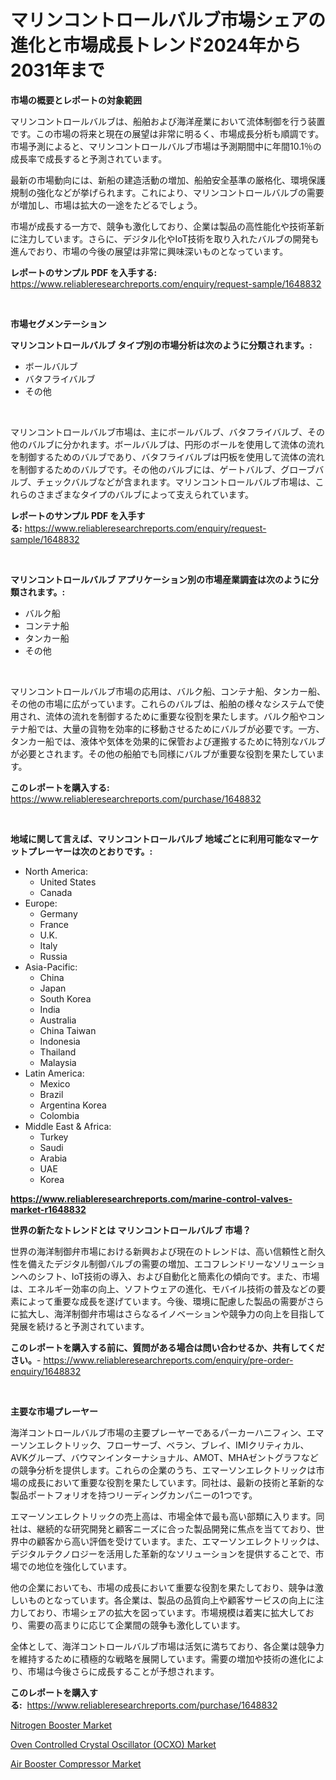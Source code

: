 <p><h1>マリンコントロールバルブ市場シェアの進化と市場成長トレンド2024年から2031年まで</h1></p><p><strong>市場の概要とレポートの対象範囲</strong></p>
<p><p>マリンコントロールバルブは、船舶および海洋産業において流体制御を行う装置です。この市場の将来と現在の展望は非常に明るく、市場成長分析も順調です。市場予測によると、マリンコントロールバルブ市場は予測期間中に年間10.1％の成長率で成長すると予測されています。</p><p>最新の市場動向には、新船の建造活動の増加、船舶安全基準の厳格化、環境保護規制の強化などが挙げられます。これにより、マリンコントロールバルブの需要が増加し、市場は拡大の一途をたどるでしょう。</p><p>市場が成長する一方で、競争も激化しており、企業は製品の高性能化や技術革新に注力しています。さらに、デジタル化やIoT技術を取り入れたバルブの開発も進んでおり、市場の今後の展望は非常に興味深いものとなっています。</p></p>
<p><strong>レポートのサンプル PDF を入手する:</strong> <a href="https://www.reliableresearchreports.com/enquiry/request-sample/1648832">https://www.reliableresearchreports.com/enquiry/request-sample/1648832</a></p>
<p>&nbsp;</p>
<p><strong>市場セグメンテーション</strong></p>
<p><strong>マリンコントロールバルブ タイプ別の市場分析は次のように分類されます。:</strong></p>
<p><ul><li>ボールバルブ</li><li>バタフライバルブ</li><li>その他</li></ul></p>
<p>&nbsp;</p>
<p><p>マリンコントロールバルブ市場は、主にボールバルブ、バタフライバルブ、その他のバルブに分かれます。ボールバルブは、円形のボールを使用して流体の流れを制御するためのバルブであり、バタフライバルブは円板を使用して流体の流れを制御するためのバルブです。その他のバルブには、ゲートバルブ、グローブバルブ、チェックバルブなどが含まれます。マリンコントロールバルブ市場は、これらのさまざまなタイプのバルブによって支えられています。</p></p>
<p><strong>レポートのサンプル PDF を入手する:</strong>&nbsp;<a href="https://www.reliableresearchreports.com/enquiry/request-sample/1648832">https://www.reliableresearchreports.com/enquiry/request-sample/1648832</a></p>
<p>&nbsp;</p>
<p><strong> マリンコントロールバルブ アプリケーション別の市場産業調査は次のように分類されます。:</strong></p>
<p><ul><li>バルク船</li><li>コンテナ船</li><li>タンカー船</li><li>その他</li></ul></p>
<p>&nbsp;</p>
<p><p>マリンコントロールバルブ市場の応用は、バルク船、コンテナ船、タンカー船、その他の市場に広がっています。これらのバルブは、船舶の様々なシステムで使用され、流体の流れを制御するために重要な役割を果たします。バルク船やコンテナ船では、大量の貨物を効率的に移動させるためにバルブが必要です。一方、タンカー船では、液体や気体を効果的に保管および運搬するために特別なバルブが必要とされます。その他の船舶でも同様にバルブが重要な役割を果たしています。</p></p>
<p><strong>このレポートを購入する:</strong>&nbsp; <a href="https://www.reliableresearchreports.com/purchase/1648832">https://www.reliableresearchreports.com/purchase/1648832</a></p>
<p>&nbsp;</p>
<p><strong>地域に関して言えば、マリンコントロールバルブ 地域ごとに利用可能なマーケットプレーヤーは次のとおりです。:</strong></p>
<p><ul>
    <li>
        North America:
        <ul>
            <li>United States</li>
            <li>Canada</li>
        </ul>
    </li>
    <li>
        Europe:
        <ul>
            <li>Germany</li>
            <li>France</li>
            <li>U.K.</li>
            <li>Italy</li>
            <li>Russia</li>
        </ul>
    </li>
    <li>
        Asia-Pacific:
        <ul>
            <li>China</li>
            <li>Japan</li>
            <li>South Korea</li>
            <li>India</li>
            <li>Australia</li>
            <li>China Taiwan</li>
            <li>Indonesia</li>
            <li>Thailand</li>
            <li>Malaysia</li>
        </ul>
    </li>
    <li>
        Latin America:
        <ul>
            <li>Mexico</li>
            <li>Brazil</li>
            <li>Argentina Korea</li>
            <li>Colombia</li>
        </ul>
    </li>
    <li>
        Middle East & Africa:
        <ul>
            <li>Turkey</li>
            <li>Saudi</li>
            <li>Arabia</li>
            <li>UAE</li>
            <li>Korea</li>
        </ul>
    </li>
    </ul></p>
<p><strong><a href="https://www.reliableresearchreports.com/marine-control-valves-market-r1648832">https://www.reliableresearchreports.com/marine-control-valves-market-r1648832</a></strong>&nbsp;</p>
<p><strong>世界の新たなトレンドとは マリンコントロールバルブ 市場？</strong></p>
<p><p>世界の海洋制御弁市場における新興および現在のトレンドは、高い信頼性と耐久性を備えたデジタル制御バルブの需要の増加、エコフレンドリーなソリューションへのシフト、IoT技術の導入、および自動化と簡素化の傾向です。また、市場は、エネルギー効率の向上、ソフトウェアの進化、モバイル技術の普及などの要素によって重要な成長を遂げています。今後、環境に配慮した製品の需要がさらに拡大し、海洋制御弁市場はさらなるイノベーションや競争力の向上を目指して発展を続けると予測されています。</p></p>
<p><strong>このレポートを購入する前に、質問がある場合は問い合わせるか、共有してください。</strong>- <a href="https://www.reliableresearchreports.com/enquiry/pre-order-enquiry/1648832">https://www.reliableresearchreports.com/enquiry/pre-order-enquiry/1648832</a></p>
<p>&nbsp;</p>
<p><strong>主要な市場プレーヤー</strong></p>
<p><p>海洋コントロールバルブ市場の主要プレーヤーであるパーカーハニフィン、エマーソンエレクトリック、フローサーブ、ベラン、ブレイ、IMIクリティカル、AVKグループ、バウマンインターナショナル、AMOT、MHAゼントグラフなどの競争分析を提供します。これらの企業のうち、エマーソンエレクトリックは市場の成長において重要な役割を果たしています。同社は、最新の技術と革新的な製品ポートフォリオを持つリーディングカンパニーの1つです。</p><p>エマーソンエレクトリックの売上高は、市場全体で最も高い部類に入ります。同社は、継続的な研究開発と顧客ニーズに合った製品開発に焦点を当てており、世界中の顧客から高い評価を受けています。また、エマーソンエレクトリックは、デジタルテクノロジーを活用した革新的なソリューションを提供することで、市場での地位を強化しています。</p><p>他の企業においても、市場の成長において重要な役割を果たしており、競争は激しいものとなっています。各企業は、製品の品質向上や顧客サービスの向上に注力しており、市場シェアの拡大を図っています。市場規模は着実に拡大しており、需要の高まりに応じて企業間の競争も激化しています。</p><p>全体として、海洋コントロールバルブ市場は活気に満ちており、各企業は競争力を維持するために積極的な戦略を展開しています。需要の増加や技術の進化により、市場は今後さらに成長することが予想されます。</p></p>
<p><strong>このレポートを購入する:</strong>&nbsp;&nbsp;<a href="https://www.reliableresearchreports.com/purchase/1648832">https://www.reliableresearchreports.com/purchase/1648832</a></p>
<p><p><a href="https://github.com/kufem1/Market-Research-Report-List-2/blob/main/nitrogen-booster-market.md">Nitrogen Booster Market</a></p><p><a href="https://frill-swim-3cd.notion.site/Oven-Controlled-Crystal-Oscillator-OCXO-Market-Report-Reveals-the-Latest-Trends-And-Growth-Opportu-afde1641f6714c0b919ba270fbf958b7">Oven Controlled Crystal Oscillator (OCXO) Market</a></p><p><a href="https://github.com/singletonthaxterkelliehr2df/Market-Research-Report-List-2/blob/main/air-booster-compressor-market.md">Air Booster Compressor Market</a></p></p>